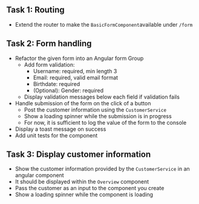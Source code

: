 ## Task 1: Routing
* Extend the router to make the `BasicFormComponent`available under `/form`

## Task 2: Form handling
* Refactor the given form into an Angular form Group
  * Add form validation:
    * Username: required, min length 3
    * Email: required, valid email format
    * Birthdate: required
    * (Optional): Gender: required
  * Display validation messages below each field if validation fails
* Handle submission of the form on the click of a button
  * Post the customer information using the `CustomerService`
  * Show a loading spinner while the submission is in progress
  * For now, it is sufficient to log the value of the form to the console
* Display a toast message on success
* Add unit tests for the component


## Task 3: Display customer information
* Show the customer information provided by the `CustomerService` in an angular component
* It should be displayed within the `Overview` component
* Pass the customer as an input to the component you create
* Show a loading spinner while the component is loading

